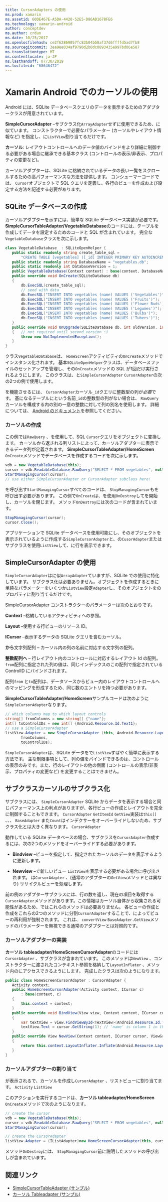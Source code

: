```yaml
---
title: CursorAdapters の使用
ms.prod: xamarin
ms.assetid: 60DE467E-A5DA-4420-52E5-D86AD1678FE6
ms.technology: xamarin-android
author: conceptdev
ms.author: crdun
ms.date: 10/25/2017
ms.openlocfilehash: ce2f62869057fc83b04b58af37d6ffffd5ad7fb8
ms.sourcegitcommit: 3ea9ee034af9790d2b0dc0893435e997bd06e587
ms.translationtype: MT
ms.contentlocale: ja-JP
ms.lasthandoff: 07/30/2019
ms.locfileid: "68646472"
---
```

# <a name="using-cursoradapters-with-xamarinandroid"></a>Xamarin Android でのカーソルの使用

Android には、SQLite データベースクエリのデータを表示するためのアダプタークラスが用意されています。

 **SimpleCursorAdapter** –サブクラス化`ArrayAdapter`せずに使用できるため、に似ています。 コンストラクターで必要なパラメーター (カーソルやレイアウト情報など) を指定し、に`ListView`割り当てるだけです。

 **カーソル**: レイアウトコントロールへのデータ値のバインドをより詳細に制御する必要がある場合に継承できる基本クラス (コントロールの表示/非表示、プロパティの変更など)。

カーソルアダプターは、SQLite に格納されているデータの長い一覧をスクロールするための高パフォーマンスな方法を提供します。 コンシューマーコードでは、 `Cursor`オブジェクトで SQL クエリを定義し、各行のビューを作成および設定する方法を記述する必要があります。


## <a name="creating-an-sqlite-database"></a>SQLite データベースの作成

カーソルアダプターを示すには、簡単な SQLite データベース実装が必要です。 **SimpleCursorTableAdapter/VegetableDatabase**のコードには、テーブルを作成してデータを設定するためのコードと SQL が含まれています。
完全な`VegetableDatabase`クラスを次に示します。

```csharp
class VegetableDatabase  : SQLiteOpenHelper {
   public static readonly string create_table_sql =
       "CREATE TABLE [vegetables] ([_id] INTEGER PRIMARY KEY AUTOINCREMENT NOT NULL UNIQUE, [name] TEXT NOT NULL UNIQUE)";
   public static readonly string DatabaseName = "vegetables.db";
   public static readonly int DatabaseVersion = 1;
   public VegetableDatabase(Context context) : base(context, DatabaseName, null, DatabaseVersion) { }
   public override void OnCreate(SQLiteDatabase db)
   {
       db.ExecSQL(create_table_sql);
       // seed with data
       db.ExecSQL("INSERT INTO vegetables (name) VALUES ('Vegetables')");
       db.ExecSQL("INSERT INTO vegetables (name) VALUES ('Fruits')");
       db.ExecSQL("INSERT INTO vegetables (name) VALUES ('Flower Buds')");
       db.ExecSQL("INSERT INTO vegetables (name) VALUES ('Legumes')");
       db.ExecSQL("INSERT INTO vegetables (name) VALUES ('Bulbs')");
       db.ExecSQL("INSERT INTO vegetables (name) VALUES ('Tubers')");
   }
   public override void OnUpgrade(SQLiteDatabase db, int oldVersion, int newVersion)
   {   // not required until second version :)
       throw new NotImplementedException();
   }
}
```

クラス`VegetableDatabase`は、 `HomeScreen`アクティビティの`OnCreate`メソッドでインスタンス化されます。 基本`SQLiteOpenHelper`クラスは、データベースファイルのセットアップを管理し、その`OnCreate`メソッドの SQL が1回だけ実行されるようにします。 このクラスは、と`SimpleCursorAdapter` `CursorAdapter`の次の2つの例で使用します。

を機能させるには、 `CursorAdapter`カーソル`_id`クエリに整数型の列が*必要*です。 基になるテーブルにという名前`_id`の整数型の列がない場合は、 `RawQuery`カーソルを構成する内の別の一意の整数に対して列の別名を使用します。 詳細については、 [Android のドキュメント](xref:Android.Widget.CursorAdapter)を参照してください。


### <a name="creating-the-cursor"></a>カーソルの作成

この例では`RawQuery` 、を使用して、SQL `Cursor`クエリをオブジェクトに変換します。 カーソルから返される列リストによって、カーソルアダプターに表示できるデータ列が定義されます。 **SimpleCursorTableAdapter/HomeScreen** `OnCreate`メソッドでデータベースを作成するコードを次に示します。

```csharp
vdb = new VegetableDatabase(this);
cursor = vdb.ReadableDatabase.RawQuery("SELECT * FROM vegetables", null); // cursor query
StartManagingCursor(cursor);
// use either SimpleCursorAdapter or CursorAdapter subclass here!
```

を呼び出す`StartManagingCursor`すべてのコードは、 `StopManagingCursor`もを呼び出す必要があります。 この例で`OnCreate`は、を使用`OnDestroy`してを開始し、カーソルを閉じます。 メソッド`OnDestroy`には次のコードが含まれています。

```csharp
StopManagingCursor(cursor);
cursor.Close();
```

アプリケーションで SQLite データベースを使用可能にし、そのオブジェクトを表示されているように作成する`SimpleCursorAdapter`と、の`CusorAdapter`またはサブクラスを使用`ListView`して、に行を表示できます。


## <a name="using-simplecursoradapter"></a>SimpleCursorAdapter の使用

`SimpleCursorAdapter`はに似`ArrayAdapter`ていますが、SQLite での使用に特化しています。 サブクラス化は必要ありません。オブジェクトを作成するときに単純なパラメーターをいくつか`ListView`設定`Adapter`し、そのオブジェクトをのプロパティに割り当てるだけです。

SimpleCursorAdapter コンストラクターのパラメーターは次のとおりです。

 **Context** –格納しているアクティビティへの参照。

 **Layout** –使用する行ビューのリソース ID。

 **ICursor** –表示するデータの SQLite クエリを含むカーソル。

 **から**文字列配列 – カーソル内の列の名前に対応する文字列の配列。

 **整数配列へ** – 行レイアウト内のコントロールに対応するレイアウト Id の配列。 `from`配列に指定された列の値は、同じインデックスのこの配列で指定されている ControlID にバインドされます。

配列`from` と`to`配列は、データソースからビュー内のレイアウトコントロールへのマッピングを形成するため、同じ数のエントリを持つ必要があります。

**SimpleCursorTableAdapter/HomeScreen**サンプルコードは次のように`SimpleCursorAdapter`なります。

```csharp
// which columns map to which layout controls
string[] fromColumns = new string[] {"name"};
int[] toControlIDs = new int[] {Android.Resource.Id.Text1};
// use a SimpleCursorAdapter
listView.Adapter = new SimpleCursorAdapter (this, Android.Resource.Layout.SimpleListItem1, cursor,
       fromColumns,
       toControlIDs);
```

`SimpleCursorAdapter`は、SQLite データをで`ListView`すばやく簡単に表示する方法です。 主な制限事項として、列の値をバインドできるのは、コントロールの表示のみです。また、行のレイアウトの他の側面 (コントロールの表示/非表示、プロパティの変更など) を変更することはできません。


## <a name="subclassing-cursoradapter"></a>サブクラスカーソルのサブクラス化

サブクラスには、 `SimpleCursorAdapter` SQLite からデータを表示する場合と同じパフォーマンス上の利点がありますが、各行ビューの作成とレイアウトを完全に制御することもできます。 `CursorAdapter` `GetItemId` `GetView`実装は`this[]` 、、、 `BaseAdapter` また`Count`はインデクサーをオーバーライドしないため、サブクラス化とは大きく異なります。 `CursorAdapter`

動作している SQLite データベースの場合、サブクラスを`CursorAdapter`作成するには、次の2つのメソッドをオーバーライドする必要があります。

- **Bindview** –ビューを指定して、指定されたカーソルのデータを表示するように更新します。

- **Newview** –で新しいビュー `ListView`を表示する必要がある場合に呼び出されます。 は`CursorAdapter` 、(通常のアダプターの`GetView`メソッドとは異なり) リサイクルビューを処理します。

前の例のアダプターサブクラスには、行の数を返し、現在の項目を取得する`CursorAdapter`メソッドがあります。この情報はカーソル自体から収集される可能性があるため、ではこれらのメソッドは必要ありません。 各ビューの作成と作成をこれらの2つのメソッドに分割`CursorAdapter`することで、によってビューの再利用が強制されます。 これは、 `convertView` `BaseAdapter.GetView`メソッドのパラメーターを無視できる通常のアダプターとは対照的です。


### <a name="implementing-the-cursoradapter"></a>カーソルアダプターの実装

**カーソル tableadapter/HomeScreenCursorAdapter**のコードには`CursorAdapter` 、サブクラスが含まれています。 このメソッドは`NewView` 、コンストラクターに渡されたコンテキスト参照を格納して`LayoutInflater` 、メソッド内のにアクセスできるようにします。 完成したクラスは次のようになります。

```csharp
public class HomeScreenCursorAdapter : CursorAdapter {
   Activity context;
   public HomeScreenCursorAdapter(Activity context, ICursor c)
       : base(context, c)
   {
       this.context = context;
   }
   public override void BindView(View view, Context context, ICursor cursor)
   {
       var textView = view.FindViewById<TextView>(Android.Resource.Id.Text1);
       textView.Text = cursor.GetString(1); // 'name' is column 1 in the cursor query
   }
   public override View NewView(Context context, ICursor cursor, ViewGroup parent)
   {
       return this.context.LayoutInflater.Inflate(Android.Resource.Layout.SimpleListItem1, parent, false);
   }
}
```


### <a name="assigning-the-cursoradapter"></a>カーソルアダプターの割り当て

が表示されるで、カーソルを作成し`CursorAdapter` 、リストビューに割り当てます。 `Activity` `ListView`

このアクションを実行するコードは、**カーソル tableadapter/HomeScreen** `OnCreate`メソッドで次のようになります。

```csharp
// create the cursor
vdb = new VegetableDatabase(this);
cursor = vdb.ReadableDatabase.RawQuery("SELECT * FROM vegetables", null);
StartManagingCursor(cursor);

// create the CursorAdapter
listView.Adapter = (IListAdapter)new HomeScreenCursorAdapter(this, cursor, false);
```

メソッド`OnDestroy`には、 `StopManagingCursor`前に説明したメソッドの呼び出しが含まれています。



## <a name="related-links"></a>関連リンク

- [SimpleCursorTableAdapter (サンプル)](https://docs.microsoft.com/samples/xamarin/monodroid-samples/simplecursortableadapter)
- [カーソル Tableadapter (サンプル)](https://docs.microsoft.com/samples/xamarin/monodroid-samples/cursortableadapter)
